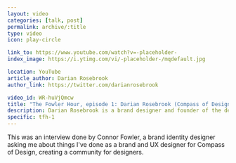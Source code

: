 ```yaml
---
layout: video
categories: [talk, post]
permalink: archive/:title
type: video
icon: play-circle

link_to: https://www.youtube.com/watch?v=-placeholder-
index_image: https://i.ytimg.com/vi/-placeholder-/mqdefault.jpg

location: YouTube
article_author: Darian Rosebrook
author_link: https://twitter.com/darianrosebrook

video_id: WR-huVjQmcw
title: "The Fowler Hour, episode 1: Darian Rosebrook (Compass of Design)"
description: Darian Rosebrook is a brand designer and founder of the design community Compass Of Design. Today we talk about how important it is to be surrounded by like-minded creatives and his journey to building Compass Of Design.
specific: tfh-1
---
```

This was an interview done by Connor Fowler, a brand identity designer asking me about things I've done as a brand and UX designer for Compass of Design, creating a community for designers.
